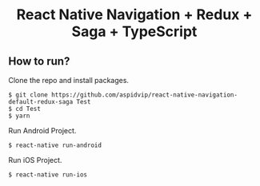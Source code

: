 <h1 align="center">
  React Native Navigation + Redux + Saga + TypeScript
</h1>

## How to run?

Clone the repo and install packages.

```shell
$ git clone https://github.com/aspidvip/react-native-navigation-default-redux-saga Test
$ cd Test
$ yarn
```

Run Android Project.

```shell
$ react-native run-android
```

Run iOS Project.

```shell
$ react-native run-ios
```
